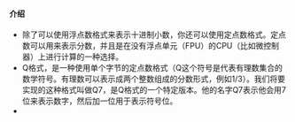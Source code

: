 #### 介绍
- 除了可以使用浮点数格式来表示十进制小数，你还可以使用定点数格式。定点数可以用来表示分数，并且是在没有浮点单元（FPU）的CPU（比如微控制器）上进行计算的一种选择。
- Q格式，是一种使用单个字节的定点数格式（Q这个符号是代表有理数集合的数学符号。有理数可以表示成两个整数组成的分数形式，例如1/3）。我们将要实现的这种格式叫做Q7，是Q格式的一个特定版本。他的名字Q7表示他会用7位来表示数字，然后加一位用于表示符号位。
- 